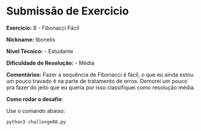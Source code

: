 # Submissão de Exercicio

**Exercicio:** 8 - Fibonacci Fácil

**Nickname:** tbonelis

**Nível Técnico:** - Estudante

**Dificuldade de Resolução:** - Média

**Comentários:** Fazer a sequência de Fibonacci é fácil, o que eu ainda estou um pouco travado é na parte de tratamento de erros. Demorei um pouco pra fazer do jeito que eu queria por isso classifiquei como resolução média.

**Como rodar o desafio**: 

Use o comando abaixo: 
```bash
python3 challenge08.py
```